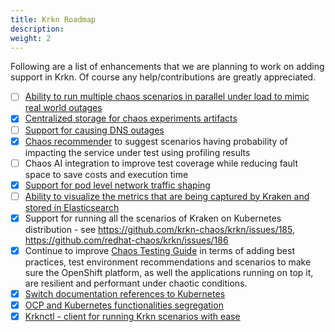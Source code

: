 ```yaml
---
title: Krkn Roadmap
description: 
weight: 2
---
```


Following are a list of enhancements that we are planning to work on adding support in Krkn. Of course any help/contributions are greatly appreciated.

- [ ] [Ability to run multiple chaos scenarios in parallel under load to mimic real world outages](https://github.com/krkn-chaos/krkn/issues/424)
- [x] [Centralized storage for chaos experiments artifacts](https://github.com/krkn-chaos/krkn/issues/423)
- [ ] [Support for causing DNS outages](https://github.com/krkn-chaos/krkn/issues/394)
- [x] [Chaos recommender](https://github.com/krkn-chaos/krkn/tree/main/utils/chaos-recommender) to suggest scenarios having probability of impacting the service under test using profiling results 
- [ ] Chaos AI integration to improve test coverage while reducing fault space to save costs and execution time
- [x] [Support for pod level network traffic shaping](https://github.com/krkn-chaos/krkn/issues/393)
- [ ] [Ability to visualize the metrics that are being captured by Kraken and stored in Elasticsearch](https://github.com/krkn-chaos/krkn/issues/124)
- [x] Support for running all the scenarios of Kraken on Kubernetes distribution - see https://github.com/krkn-chaos/krkn/issues/185, https://github.com/redhat-chaos/krkn/issues/186
- [x] Continue to improve [Chaos Testing Guide](https://krkn-chaos.github.io/krkn) in terms of adding best practices, test environment recommendations and scenarios to make sure the OpenShift platform, as well the applications running on top it, are resilient and performant under chaotic conditions.
- [x] [Switch documentation references to Kubernetes](https://github.com/krkn-chaos/krkn/issues/495)
- [x] [OCP and Kubernetes functionalities segregation](https://github.com/krkn-chaos/krkn/issues/497)
- [x] [Krknctl - client for running Krkn scenarios with ease](https://github.com/krkn-chaos/krknctl)